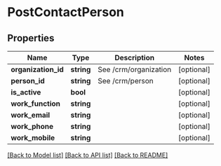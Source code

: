 # PostContactPerson

## Properties

 Name                | Type       | Description           | Notes      
---------------------|------------|-----------------------|------------
 **organization_id** | **string** | See /crm/organization | [optional] 
 **person_id**       | **string** | See /crm/person       | [optional] 
 **is_active**       | **bool**   |                       | [optional] 
 **work_function**   | **string** |                       | [optional] 
 **work_email**      | **string** |                       | [optional] 
 **work_phone**      | **string** |                       | [optional] 
 **work_mobile**     | **string** |                       | [optional] 

[[Back to Model list]](../README.md#documentation-for-models) [[Back to API list]](../README.md#documentation-for-api-endpoints) [[Back to README]](../README.md)



